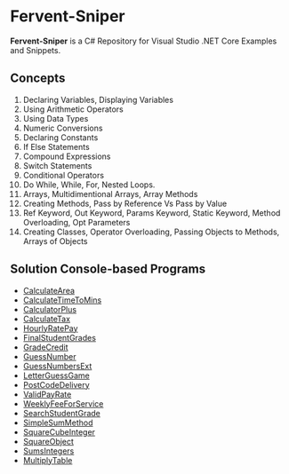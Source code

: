 # Fervent-Sniper

**Fervent-Sniper** is a C# Repository for Visual Studio .NET Core Examples and Snippets.

## Concepts

1. Declaring Variables, Displaying Variables
2. Using Arithmetic Operators
3. Using Data Types
4. Numeric Conversions
5. Declaring Constants
6. If Else Statements
7. Compound Expressions
8. Switch Statements
9. Conditional Operators
10. Do While, While, For, Nested Loops.
11. Arrays, Multidimentional Arrays, Array Methods
12. Creating Methods, Pass by Reference Vs Pass by Value
13. Ref Keyword, Out Keyword, Params Keyword, Static Keyword, Method Overloading, Opt Parameters
14. Creating Classes, Operator Overloading, Passing Objects to Methods, Arrays of Objects

## Solution Console-based Programs

* [CalculateArea](/CalculateArea.cs)
* [CalculateTimeToMins](/CalculateTimeToMins.cs)
* [CalculatorPlus](/CalculatorPlus.cs)
* [CalculateTax](/CalculateTax/Program.cs)
* [HourlyRatePay](/HourlyRatePay.cs)
* [FinalStudentGrades](/FinalStudentGrades.cs)
* [GradeCredit](/GradeCredit.cs)
* [GuessNumber](/GuessNumber.cs)
* [GuessNumbersExt](/GuessNumbersExt.cs)
* [LetterGuessGame](/LetterGuessGame.cs) 
* [PostCodeDelivery](/PostCodeDelivery.cs)
* [ValidPayRate](/ValidPayRate.cs)
* [WeeklyFeeForService](/WeeklyFeeForService.cs)
* [SearchStudentGrade](/SearchStudentGrade.cs)
* [SimpleSumMethod](/SimpleSumMethod.cs)
* [SquareCubeInteger](/SquareCubeInteger.cs)
* [SquareObject](/SquareObject/Program.cs)
* [SumsIntegers](/SumsIntegers.cs)
* [MultiplyTable](/MultiplyTable.cs)
